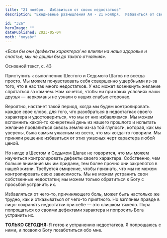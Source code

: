 ```yaml
---
title: "21 ноября.  Избавиться от своих недостатков"
description: "Ежедневные размышления АН - 21 ноября.  Избавиться от своих недостатков"

id: "326"
heroImage: ""
datePublished: 2023-05-04
moth: "noyabr"
---
```


_«Если бы они /дефекты характера/ не влияли на наше здоровье и счастье, мы не
дошли бы до такого отчаяния»._

Основной текст, с. 43

Приступить к выполнению Шестого и Седьмого Шагов не всегда просто. Мы можем
почувствовать себя совершенно ущербными из-за того, что в нас так много
недостатков. У нас может возникнуть желание спрятаться за камнем. Нам хочется,
чтобы ни при каких условиях наши друзья — наркоманы не узнали о наших слабых
сторонах.

Вероятно, настанет такой период, когда мы будем контролировать каждое свое
слово, для того, что разобраться в недостатках своего характера и
удостовериться, что мы от них избавляемся. Мы можем вспомнить какой-то
конкретный день из нашего прошлого и испытать желание провалиться сквозь землю
из-за той глупости, которая, как мы уверены, была самым ужасным из всего, что
мы когда-то говорили. Мы приняли решение избавиться от этих ужасных черт
характера любой ценой.

Но нигде в Шестом и Седьмом Шагах не говорится, что мы можем научиться
контролировать дефекты своего характера. Собственно, чем больше внимания мы им
придаем, тем более прочно они закрепятся в нашей жизни. Требуется смирение,
чтобы признать, что мы не можем контролировать свою зависимость. Мы не можем
устранить свои собственные недостатки; мы можем только обратиться к Богу с
просьбой устранить их.

Избавляться от чего-то, причиняющего боль, может быть настолько же трудно, как
и отказываться от чего-то приятного. Но взглянем правде в лицо: сохранять
недостатки при себе — это слишком тяжело. Пора попрощаться со своими дефектами
характера и попросить Бога устранить их.

**ТОЛЬКО СЕГОДНЯ:** Я готов к устранению недостатков. Я попрощаюсь с ними, и
позволю Богу позаботиться обо мне.
